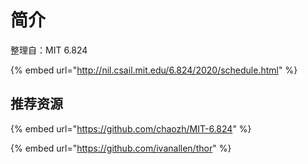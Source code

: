 # 简介

整理自：MIT 6.824

{% embed url="http://nil.csail.mit.edu/6.824/2020/schedule.html" %}

## 推荐资源

{% embed url="https://github.com/chaozh/MIT-6.824" %}

{% embed url="https://github.com/ivanallen/thor" %}



